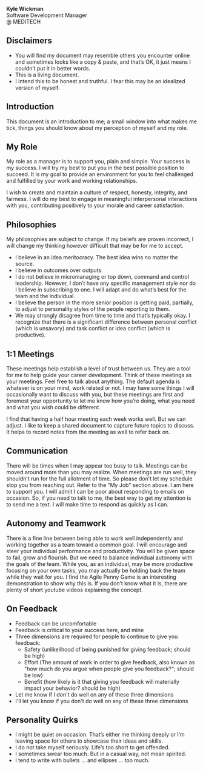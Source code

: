 **Kyle Wickman**  
Software Development Manager  
@ MEDITECH  


## Disclaimers
-  You will find my document may resemble others you encounter online and sometimes looks like a copy & paste, and that’s OK, it just means I couldn’t put it in better words.
-  This is a living document.
-  I intend this to be honest and truthful. I fear this may be an idealized version of myself. 

## Introduction
This document is an introduction to me; a small window into what makes me tick, things you should know about my perception of myself and my role.

## My Role
My role as a manager is to support you, plain and simple. Your success is my success. I will try my best to put you in the best possible position to succeed. It is my goal to provide an environment for you to feel challenged and fulfilled by your work and working relationships. 

I wish to create and maintain a culture of respect, honesty, integrity, and fairness. I will do my best to engage in meaningful interpersonal interactions with you, contributing positively to your morale and career satisfaction.

## Philosophies
My philosophies are subject to change. If my beliefs are proven incorrect, I will change my thinking however difficult that may be for me to accept.

-  I believe in an idea meritocracy. The best idea wins no matter the source.
-  I believe in outcomes over outputs. 
-  I do not believe in micromanaging or top down, command and control leadership. However, I don’t have any specific management style nor do I believe in subscribing to one. I will adapt and do what’s best for the team and the individual.
-  I believe the person in the more senior position is getting paid, partially, to adjust to personality styles of the people reporting to them.
-  We may strongly disagree from time to time and that’s typically okay. I recognize that there is a significant difference between personal conflict (which is unsavory) and task conflict or idea conflict (which is productive). 

## 1:1 Meetings
These meetings help establish a level of trust between us. They are a tool for me to help guide your career development. Think of these meetings as your meetings. Feel free to talk about anything. The default agenda is whatever is on your mind, work related or not. I may have some things I will occasionally want to discuss with you, but these meetings are first and foremost your opportunity to let me know how you’re doing, what you need and what you wish could be different. 

I find that having a half hour meeting each week works well. But we can adjust. I like to keep a shared document to capture future topics to discuss. It helps to record notes from the meeting as well to refer back on.

## Communication
There will be times when I may appear too busy to talk. Meetings can be moved around more than you may realize. When meetings are run well, they shouldn’t run for the full allotment of time. So please don’t let my schedule stop you from reaching out. Refer to the “My Job” section above. I am here to support you. I will admit I can be poor about responding to emails on occasion. So, if you need to talk to me, the best way to get my attention is to send me a text. I will make time to respond as quickly as I can. 

## Autonomy and Teamwork
There is a fine line between being able to work well independently and working together as a team toward a common goal. I will encourage and steer your individual performance and productivity. You will be given space to fail, grow and flourish. But we need to balance individual autonomy with the goals of the team. While you, as an individual, may be more productive focusing on your own tasks, you may actually be holding back the team while they wait for you. I find the Agile Penny Game is an interesting demonstration to show why this is. If you don’t know what it is, there are plenty of short youtube videos explaining the concept.

## On Feedback
-  Feedback can be uncomfortable
-  Feedback is critical to your success here, and mine
-  Three dimensions are required for people to continue to give you feedback:
    -  Safety (unlikelihood of being punished for giving feedback; should be high)
    -  Effort (The amount of work in order to give feedback, also known as "how much do you argue when people give you feedback?"; should be low)
    -  Benefit (how likely is it that giving you feedback will materially impact your behavior? should be high)
-  Let me know if I don't do well on any of these three dimensions
-  I'll let you know if you don't do well on any of these three dimensions

## Personality Quirks
-  I might be quiet on occasion. That’s either me thinking deeply or I’m leaving space for others to showcase their ideas and skills.
-  I do not take myself seriously. Life’s too short to get offended. 
-  I sometimes swear too much. But in a casual way, not mean spirited.
-  I tend to write with bullets ... and ellipses … too much.


<!---
wicky820/wicky820 is a ✨ special ✨ repository because its `README.md` (this file) appears on your GitHub profile.
You can click the Preview link to take a look at your changes.
--->
